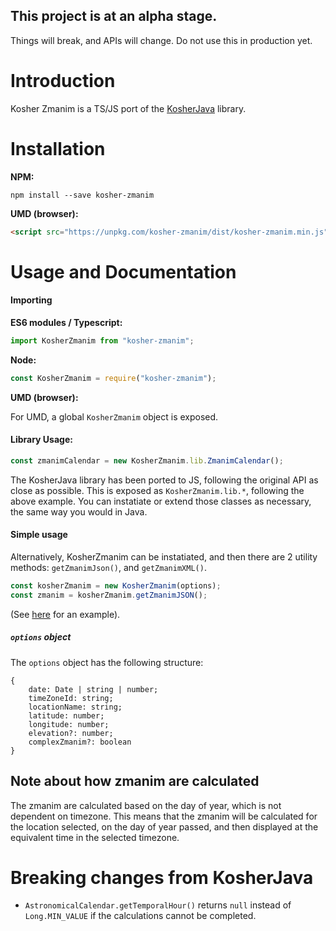 ## This project is at an alpha stage.

Things will break, and APIs will change. Do not use this in production yet.

# Introduction
Kosher Zmanim is a TS/JS port of the [KosherJava](KosherJava/zmanim) library.

# Installation
**NPM:**
```
npm install --save kosher-zmanim
```

**UMD (browser):**
```html
<script src="https://unpkg.com/kosher-zmanim/dist/kosher-zmanim.min.js"></script>
```

# Usage and Documentation
#### Importing
**ES6 modules / Typescript:**
```javascript
import KosherZmanim from "kosher-zmanim";
```

**Node:**
```javascript
const KosherZmanim = require("kosher-zmanim");
```

**UMD (browser):**

For UMD, a global `KosherZmanim` object is exposed.

#### Library Usage:
```javascript
const zmanimCalendar = new KosherZmanim.lib.ZmanimCalendar();
```
The KosherJava library has been ported to JS, following the original API as close as possible. This is exposed as `KosherZmanim.lib.*`, following the above example. You can instatiate or extend those classes as necessary, the same way you would in Java.

#### Simple usage
Alternatively, KosherZmanim can be instatiated, and then there are 2 utility methods: `getZmanimJson()`, and `getZmanimXML()`.

```javascript
const kosherZmanim = new KosherZmanim(options);
const zmanim = kosherZmanim.getZmanimJSON();
```
(See [here](/examples/frontend-example/frontend-example.html) for an example).

##### `options` object
The `options` object has the following structure:
```
{
    date: Date | string | number;
    timeZoneId: string;
    locationName: string;
    latitude: number;
    longitude: number;
    elevation?: number;
    complexZmanim?: boolean
}
```

## Note about how zmanim are calculated
The zmanim are calculated based on the day of year, which is not dependent on timezone. This means that the zmanim will be calculated for the location selected, on the day of year passed, and then displayed at the equivalent time in the selected timezone.

# Breaking changes from KosherJava
* `AstronomicalCalendar.getTemporalHour()` returns `null` instead of `Long.MIN_VALUE` if the calculations cannot be completed.
